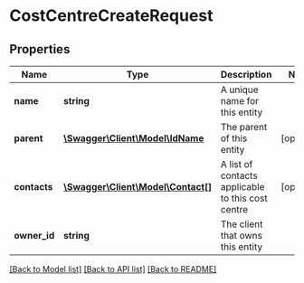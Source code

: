 # CostCentreCreateRequest

## Properties
Name | Type | Description | Notes
------------ | ------------- | ------------- | -------------
**name** | **string** | A unique name for this entity | 
**parent** | [**\Swagger\Client\Model\IdName**](IdName.md) | The parent of this entity | [optional] 
**contacts** | [**\Swagger\Client\Model\Contact[]**](Contact.md) | A list of contacts applicable to this cost centre | [optional] 
**owner_id** | **string** | The client that owns this entity | 

[[Back to Model list]](../README.md#documentation-for-models) [[Back to API list]](../README.md#documentation-for-api-endpoints) [[Back to README]](../README.md)


